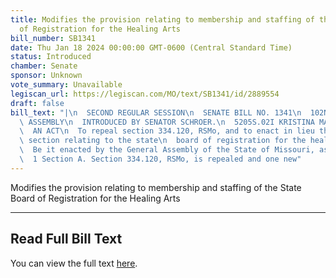```yaml
---
title: Modifies the provision relating to membership and staffing of the State Board
  of Registration for the Healing Arts
bill_number: SB1341
date: Thu Jan 18 2024 00:00:00 GMT-0600 (Central Standard Time)
status: Introduced
chamber: Senate
sponsor: Unknown
vote_summary: Unavailable
legiscan_url: https://legiscan.com/MO/text/SB1341/id/2889554
draft: false
bill_text: "|\n  SECOND REGULAR SESSION\n  SENATE BILL NO. 1341\n  102ND GENERA L\
  \ ASSEMBLY\n  INTRODUCED BY SENATOR SCHROER.\n  5205S.02I KRISTINA MARTIN, Secretary\n\
  \  AN ACT\n  To repeal section 334.120, RSMo, and to enact in lieu thereof one new\
  \ section relating to the state\n  board of registration for the healing arts.\n\
  \  Be it enacted by the General Assembly of the State of Missouri, as follows:\n\
  \  1 Section A. Section 334.120, RSMo, is repealed and one new"
---
```

Modifies the provision relating to membership and staffing of the State Board of Registration for the Healing Arts

---

## Read Full Bill Text

You can view the full text [here](https://legiscan.com/MO/text/SB1341/id/2889554).
